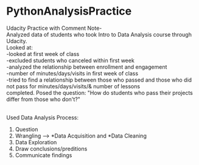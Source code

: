 # PythonAnalysisPractice <br>
Udacity Practice with Comment Note- <br>
Analyzed data of students who took Intro to Data Analysis course through Udacity. <br>
Looked at:<br>
    -looked at first week of class<br>
    -excluded students who canceled within first week<br>
    -analyzed the relationship between enrollment and engagement<br>
    -number of minutes/days/visits in first week of class<br>
    -tried to find a relationship between those who passed and those who did not pass for minutes/days/visits/& number of lessons<br>         completed. Posed the question: "How do students who pass their projects differ from those who don't?"<br><br>
    
Used Data Analysis Process:<br>
1. Question<br>
2. Wrangling --> *Data Acquisition and *Data Cleaning<br>
3. Data Exploration<br>
4. Draw conclusions/preditions<br>
5. Communicate findings<br>
